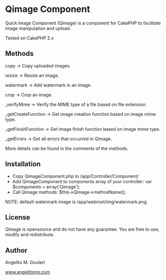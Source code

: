 Qimage Component
==============

Quick Image Component (Qimage) is a component for CakePHP to facilitate image manipulation and upload.

Tested on CakePHP 2.x

Methods
--------------

copy -> Copy uploaded images.  

resize -> Resize an image.  

watermark -> Add watermark in an image.  

crop -> Crop an image.

_verifyMime -> Verify the MIME type of a file based on file extension.

_getCreateFunction -> Get image creation function based on image mime type.

_getFinishFunction -> Get image finish function based on image mime type.

_getErrors -> Get all errors that occurred in Qimage.

More details can be found in the comments of the methods. 

Installation
--------------

 - Copy QimageComponent.php to /app/Controller/Component/
 - Add QimageComponent to components array of your controller: var $components = array('Qimage');
 - Call Qimage methods: $this->Qimage->methodName();  
 
 NOTE: default watermark image is /app/webroot/img/watermark.png

License
--------------

Qimage is opensource and do not have any guarantee. You are free to use, modify and redistribute.

Author
--------------

Angelito M. Goulart

www.angelitomg.com
